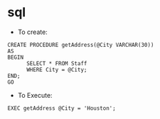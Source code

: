 # sql

- To create:
``` mssql
CREATE PROCEDURE getAddress(@City VARCHAR(30))
AS
BEGIN
      SELECT * FROM Staff
      WHERE City = @City;
END;
GO
```

- To Execute:
``` mssql
EXEC getAddress @City = 'Houston';
```
